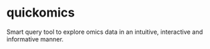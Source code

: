 # quickomics
Smart query tool to explore omics data in an intuitive, interactive and informative manner.
